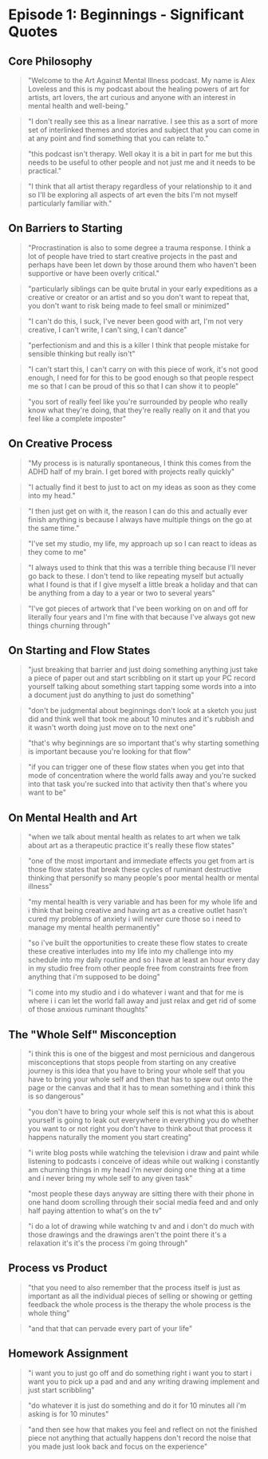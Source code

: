# Episode 1: Beginnings - Significant Quotes

## Core Philosophy

> "Welcome to the Art Against Mental Illness podcast. My name is Alex Loveless and this is my podcast about the healing powers of art for artists, art lovers, the art curious and anyone with an interest in mental health and well-being."

> "I don't really see this as a linear narrative. I see this as a sort of more set of interlinked themes and stories and subject that you can come in at any point and find something that you can relate to."

> "this podcast isn't therapy. Well okay it is a bit in part for me but this needs to be useful to other people and not just me and it needs to be practical."

> "I think that all artist therapy regardless of your relationship to it and so I'll be exploring all aspects of art even the bits I'm not myself particularly familiar with."

## On Barriers to Starting

> "Procrastination is also to some degree a trauma response. I think a lot of people have tried to start creative projects in the past and perhaps have been let down by those around them who haven't been supportive or have been overly critical."

> "particularly siblings can be quite brutal in your early expeditions as a creative or creator or an artist and so you don't want to repeat that, you don't want to risk being made to feel small or minimized"

> "I can't do this, I suck, I've never been good with art, I'm not very creative, I can't write, I can't sing, I can't dance"

> "perfectionism and and this is a killer I think that people mistake for sensible thinking but really isn't"

> "I can't start this, I can't carry on with this piece of work, it's not good enough, I need for for this to be good enough so that people respect me so that I can be proud of this so that I can show it to people"

> "you sort of really feel like you're surrounded by people who really know what they're doing, that they're really really on it and that you feel like a complete imposter"

## On Creative Process

> "My process is is naturally spontaneous, I think this comes from the ADHD half of my brain. I get bored with projects really quickly"

> "I actually find it best to just to act on my ideas as soon as they come into my head."

> "I then just get on with it, the reason I can do this and actually ever finish anything is because I always have multiple things on the go at the same time."

> "I've set my studio, my life, my approach up so I can react to ideas as they come to me"

> "I always used to think that this was a terrible thing because I'll never go back to these. I don't tend to like repeating myself but actually what I found is that if I give myself a little break a holiday and that can be anything from a day to a year or two to several years"

> "I've got pieces of artwork that I've been working on on and off for literally four years and I'm fine with that because I've always got new things churning through"

## On Starting and Flow States

> "just breaking that barrier and just doing something anything just take a piece of paper out and start scribbling on it start up your PC record yourself talking about something start tapping some words into a into a document just do anything to just do something"

> "don't be judgmental about beginnings don't look at a sketch you just did and think well that took me about 10 minutes and it's rubbish and it wasn't worth doing just move on to the next one"

> "that's why beginnings are so important that's why starting something is important because you're looking for that flow"

> "if you can trigger one of these flow states when you get into that mode of concentration where the world falls away and you're sucked into that task you're sucked into that activity then that's where you want to be"

## On Mental Health and Art

> "when we talk about mental health as relates to art when we talk about art as a therapeutic practice it's really these flow states"

> "one of the most important and immediate effects you get from art is those flow states that break these cycles of ruminant destructive thinking that personify so many people's poor mental health or mental illness"

> "my mental health is very variable and has been for my whole life and i think that being creative and having art as a creative outlet hasn't cured my problems of anxiety i will never cure those so i need to manage my mental health permanently"

> "so i've built the opportunities to create these flow states to create these creative interludes into my life into my challenge into my schedule into my daily routine and so i have at least an hour every day in my studio free from other people free from constraints free from anything that i'm supposed to be doing"

> "i come into my studio and i do whatever i want and that for me is where i i can let the world fall away and just relax and get rid of some of those anxious ruminant thoughts"

## The "Whole Self" Misconception

> "i think this is one of the biggest and most pernicious and dangerous misconceptions that stops people from starting on any creative journey is this idea that you have to bring your whole self that you have to bring your whole self and then that has to spew out onto the page or the canvas and that it has to mean something and i think this is so dangerous"

> "you don't have to bring your whole self this is not what this is about yourself is going to leak out everywhere in everything you do whether you want to or not right you don't have to think about that process it happens naturally the moment you start creating"

> "i write blog posts while watching the television i draw and paint while listening to podcasts i conceive of ideas while out walking i constantly am churning things in my head i'm never doing one thing at a time and i never bring my whole self to any given task"

> "most people these days anyway are sitting there with their phone in one hand doom scrolling through their social media feed and and only half paying attention to what's on the tv"

> "i do a lot of drawing while watching tv and and i don't do much with those drawings and the drawings aren't the point there it's a relaxation it's it's the process i'm going through"

## Process vs Product

> "that you need to also remember that the process itself is just as important as all the individual pieces of selling or showing or getting feedback the whole process is the therapy the whole process is the whole thing"

> "and that that can pervade every part of your life"

## Homework Assignment

> "i want you to just go off and do something right i want you to start i want you to pick up a pad and and any writing drawing implement and just start scribbling"

> "do whatever it is just do something and do it for 10 minutes all i'm asking is for 10 minutes"

> "and then see how that makes you feel and reflect on not the finished piece not anything that actually happens don't record the noise that you made just look back and focus on the experience"
